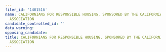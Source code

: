 ```yaml
---
filer_id: '1401516'
name: CALIFORNIANS FOR RESPONSIBLE HOUSING, SPONSORED BY THE CALIFORNIA APARTMENT
  ASSOCIATION
candidate_controlled_id: ''
data_warning: 
opposing_candidate: 
title: CALIFORNIANS FOR RESPONSIBLE HOUSING, SPONSORED BY THE CALIFORNIA APARTMENT
  ASSOCIATION
---
```

